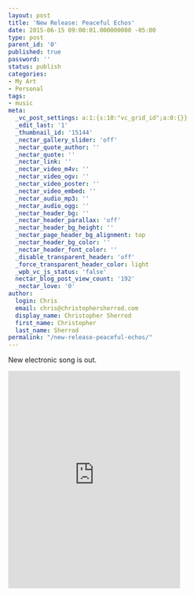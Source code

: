 ```yaml
---
layout: post
title: 'New Release: Peaceful Echos'
date: 2015-06-15 09:00:01.000000000 -05:00
type: post
parent_id: '0'
published: true
password: ''
status: publish
categories:
- My Art
- Personal
tags:
- music
meta:
  _vc_post_settings: a:1:{s:10:"vc_grid_id";a:0:{}}
  _edit_last: '1'
  _thumbnail_id: '15144'
  _nectar_gallery_slider: 'off'
  _nectar_quote_author: ''
  _nectar_quote: ''
  _nectar_link: ''
  _nectar_video_m4v: ''
  _nectar_video_ogv: ''
  _nectar_video_poster: ''
  _nectar_video_embed: ''
  _nectar_audio_mp3: ''
  _nectar_audio_ogg: ''
  _nectar_header_bg: ''
  _nectar_header_parallax: 'off'
  _nectar_header_bg_height: ''
  _nectar_page_header_bg_alignment: top
  _nectar_header_bg_color: ''
  _nectar_header_font_color: ''
  _disable_transparent_header: 'off'
  _force_transparent_header_color: light
  _wpb_vc_js_status: 'false'
  nectar_blog_post_view_count: '192'
  _nectar_love: '0'
author:
  login: Chris
  email: chris@christophersherrod.com
  display_name: Christopher Sherrod
  first_name: Christopher
  last_name: Sherrod
permalink: "/new-release-peaceful-echos/"
---
```

<p>New electronic song is out.</p>
<p><iframe style="border: 0; width: 350px; height: 442px;" src="https://bandcamp.com/EmbeddedPlayer/track=2026950630/size=large/bgcol=ffffff/linkcol=0687f5/tracklist=false/transparent=true/" width="300" height="150" seamless=""><a href="http://chr1stopher.bandcamp.com/track/peaceful-echos">Peaceful Echos by Chr1stoher</a></iframe></p>
